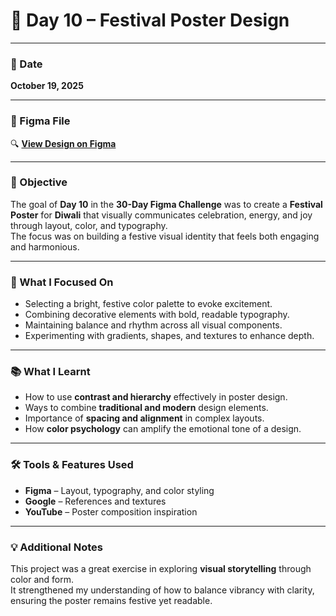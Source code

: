 # 🎊 Day 10 – Festival Poster Design  

---

### 📅 Date  
**October 19, 2025**  

---

### 🔗 Figma File  
🔍 [**View Design on Figma**](#https://www.figma.com/design/C3a71zqzVbOVsLmUW60jlD/Diwali-Poster?node-id=0-1&t=1cNbyJqiBUCxwhu8-1)  

---

### 🎯 Objective  
The goal of **Day 10** in the **30-Day Figma Challenge** was to create a **Festival Poster** for **Diwali** that visually communicates celebration, energy, and joy through layout, color, and typography.  
The focus was on building a festive visual identity that feels both engaging and harmonious.  

---

### 🔧 What I Focused On  
- Selecting a bright, festive color palette to evoke excitement.  
- Combining decorative elements with bold, readable typography.  
- Maintaining balance and rhythm across all visual components.  
- Experimenting with gradients, shapes, and textures to enhance depth.  

---

### 📚 What I Learnt  
- How to use **contrast and hierarchy** effectively in poster design.  
- Ways to combine **traditional and modern** design elements.  
- Importance of **spacing and alignment** in complex layouts.  
- How **color psychology** can amplify the emotional tone of a design.  

---

### 🛠️ Tools & Features Used  
- **Figma** – Layout, typography, and color styling  
- **Google** – References and textures  
- **YouTube** – Poster composition inspiration  

---

### 💡 Additional Notes  
This project was a great exercise in exploring **visual storytelling** through color and form.  
It strengthened my understanding of how to balance vibrancy with clarity, ensuring the poster remains festive yet readable.  
